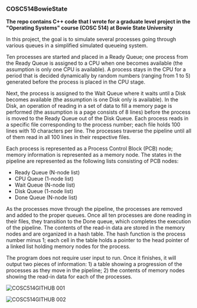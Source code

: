 ### COSC514BowieState
**The repo contains C++ code that I wrote for a graduate level project in the "Operating Systems" course (COSC 514) at Bowie State University**

In this project, the goal is to simulate several processes going through various queues in a simplified simulated queueing system. 

Ten processes are started and placed in a Ready Queue; one process from the Ready Queue is assigned to a CPU when one becomes available (the assumption is only one CPU is available). A process stays in the CPU for a period that is decided dynamically by random numbers (ranging from 1 to 5) generated before the process is placed in the CPU stage. 

Next, the process is assigned to the Wait Queue where it waits until a Disk becomes available (the assumption is one Disk only is available). In the Disk, an operation of reading in a set of data to fill a memory page is performed (the assumption is a page consists of 8 lines) before the process is moved to the Ready Queue out of the Disk Queue. Each process reads in a specific file corresponding to the process number; each file holds 100 lines with 10 characters per line. The processes traverse the pipeline until all of them read in all 100 lines in their respective files. 

Each process is represented as a Process Control Block (PCB) node; memory information is represented as a memory node. The states in the pipeline are represented as   the following lists consisting of PCB nodes: 
- Ready Queue (N-node list)
- CPU Queue (1-node list)
- Wait Queue (N-node list) 
- Disk Queue (1-node list) 
- Done Queue (N-node list) 

As the processes move through the pipeline, the processes are removed and added to the proper queues. Once all ten processes are done reading in their files, they transition to the Done queue, which completes the execution of the pipeline. The contents of the read-in data are stored in the memory nodes and are organized in a hash table. The hash function is the process number minus 1; each cell in the table holds a pointer to the head pointer of a linked list holding memory nodes for the process. 

The program does not require user input to run. Once it finishes, it will output two pieces of information: 1) a table showing a progression of the processes as they move in the pipeline; 2) the contents of memory nodes showing the read-in data for each of the processes.

![COSC514GITHUB 001](https://user-images.githubusercontent.com/20401990/116634295-a2804280-a929-11eb-96e2-ff07a0adba22.jpeg)

![COSC514GITHUB 002](https://user-images.githubusercontent.com/20401990/116634353-c9d70f80-a929-11eb-88d0-c4a1b689b7d9.jpeg)
